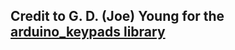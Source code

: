 ## Credit to G. D. (Joe) Young for the [arduino_keypads library](https://github.com/joeyoung/arduino_keypads)